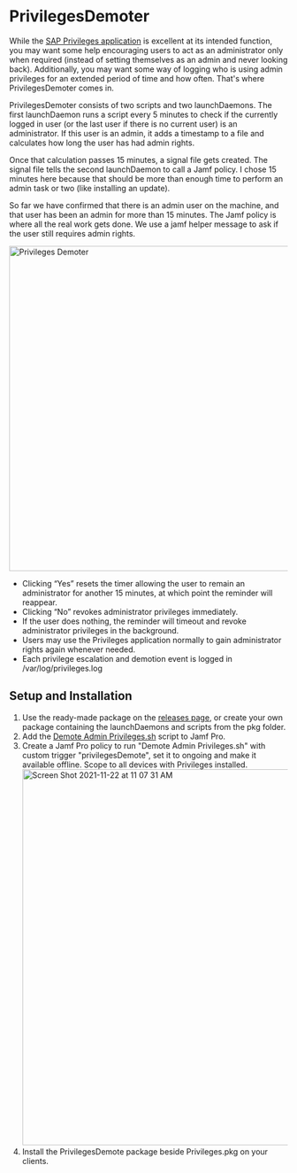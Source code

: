 # PrivilegesDemoter

While the [SAP Privileges application](https://github.com/SAP/macOS-enterprise-privileges) is excellent at its intended function, you may want some help encouraging users to act as an administrator only when required (instead of setting themselves as an admin and never looking back). Additionally, you may want some way of logging who is using admin privileges for an extended period of time and how often. That's where PrivilegesDemoter comes in.

PrivilegesDemoter consists of two scripts and two launchDaemons. The first launchDaemon runs a script every 5 minutes to check if the currently logged in user (or the last user if there is no current user) is an administrator. If this user is an admin, it adds a timestamp to a file and calculates how long the user has had admin rights.

Once that calculation passes 15 minutes, a signal file gets created. The signal file tells the second launchDaemon to call a Jamf policy. I chose 15 minutes here because that should be more than enough time to perform an admin task or two (like installing an update).

So far we have confirmed that there is an admin user on the machine, and that user has been an admin for more than 15 minutes. The Jamf policy is where all the real work gets done. We use a jamf helper message to ask if the user still requires admin rights.

<img width="587" alt="Privileges Demoter" src="https://user-images.githubusercontent.com/1520833/142893041-9a2383d4-f5ff-44b9-a222-69e382ee26d1.png">

- Clicking “Yes” resets the timer allowing the user to remain an administrator for another 15 minutes, at which point the reminder will reappear.
- Clicking “No” revokes administrator privileges immediately. 
- If the user does nothing, the reminder will timeout and revoke administrator privileges in the background.
- Users may use the Privileges application normally to gain administrator rights again whenever needed.
- Each privilege escalation and demotion event is logged in /var/log/privileges.log

## Setup and Installation
1. Use the ready-made package on the [releases page](https://github.com/sgmills/PrivilegesDemoter/releases), or create your own package containing the launchDaemons and scripts from the pkg folder.
2. Add the [Demote Admin Privileges.sh](https://github.com/sgmills/PrivilegesDemoter/blob/main/Demote%20Admin%20Privileges.sh) script to Jamf Pro.
3. Create a Jamf Pro policy to run "Demote Admin Privileges.sh" with custom trigger "privilegesDemote", set it to ongoing and make it available offline. Scope to all devices with Privileges installed. <img width="679" alt="Screen Shot 2021-11-22 at 11 07 31 AM" src="https://user-images.githubusercontent.com/1520833/142895481-f186ac1d-0560-49a8-943d-48bf7d543d5b.png">
4. Install the PrivilegesDemote package beside Privileges.pkg on your clients.
